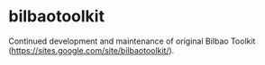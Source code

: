 # bilbaotoolkit
Continued development and maintenance of original Bilbao Toolkit (https://sites.google.com/site/bilbaotoolkit/).
